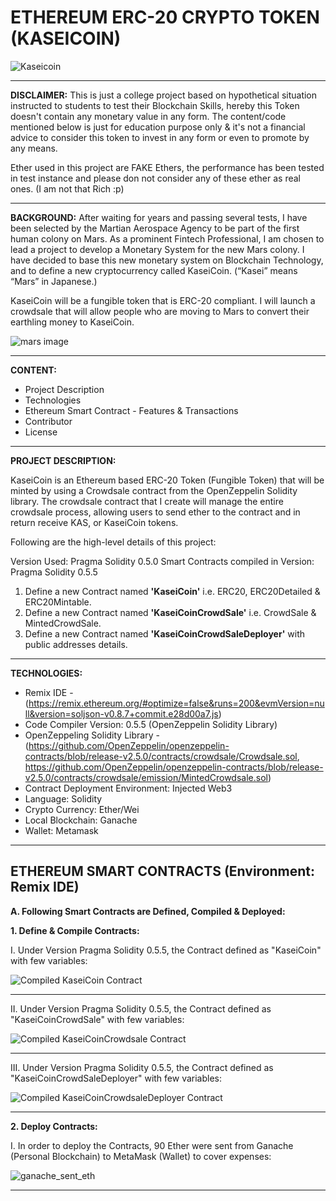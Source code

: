 # ETHEREUM ERC-20 CRYPTO TOKEN (KASEICOIN)
![Kaseicoin](https://user-images.githubusercontent.com/86034323/142831784-c98e2661-61b2-457e-a6c2-f51d3dbf347f.png)

------------------------------------------------------------------------------------------------------------------------------------------------------------------------------
**DISCLAIMER:** This is just a college project based on hypothetical situation instructed to students to test their Blockchain Skills, hereby this Token doesn't contain any monetary value in any form. The content/code mentioned below is just for education purpose only & it's not a financial advice to consider this token to invest in any form or even to promote by any means.

Ether used in this project are FAKE Ethers, the performance has been tested in test instance and please don not consider any of these ether as real ones. (I am not that Rich :p)

------------------------------------------------------------------------------------------------------------------------------------------------------------------------------

**BACKGROUND:** After waiting for years and passing several tests, I have been selected by the Martian Aerospace Agency to be part of the first human colony on Mars. As a prominent Fintech Professional, I am chosen to lead a project to develop a Monetary System for the new Mars colony. I have decided to base this new monetary system on Blockchain Technology, and to define a new cryptocurrency called KaseiCoin. (“Kasei” means “Mars” in Japanese.)

KaseiCoin will be a fungible token that is ERC-20 compliant. I will launch a crowdsale that will allow people who are moving to Mars to convert their earthling money to KaseiCoin.

![mars image](https://user-images.githubusercontent.com/86034323/142826306-3374034e-a275-4538-97d6-94d67c8f71dd.png)

------------------------------------------------------------------------------------------------------------------------------------------------------------------------------
**CONTENT:**
- Project Description
- Technologies
- Ethereum Smart Contract - Features & Transactions
- Contributor
- License
------------------------------------------------------------------------------------------------------------------------------------------------------------------------------
**PROJECT DESCRIPTION:**

KaseiCoin is an Ethereum based ERC-20 Token (Fungible Token) that will be minted by using a Crowdsale contract from the OpenZeppelin Solidity library. The crowdsale contract that I create will manage the entire crowdsale process, allowing users to send ether to the contract and in return receive KAS, or KaseiCoin tokens. 

Following are the high-level details of this project:

Version Used: Pragma Solidity 0.5.0
Smart Contracts compiled in Version: Pragma Solidity 0.5.5

1. Define a new Contract named **'KaseiCoin'** i.e. ERC20, ERC20Detailed & ERC20Mintable.
2. Define a new Contract named **'KaseiCoinCrowdSale'** i.e. CrowdSale & MintedCrowdSale.
3. Define a new Contract named **'KaseiCoinCrowdSaleDeployer'** with public addresses details.

-------------------------------------------------------------------------------------------------------------------------------------------------------------------------------

**TECHNOLOGIES:**

- Remix IDE - (https://remix.ethereum.org/#optimize=false&runs=200&evmVersion=null&version=soljson-v0.8.7+commit.e28d00a7.js)
- Code Compiler Version: 0.5.5 (OpenZeppelin Solidity Library)
- OpenZeppeling Solidity Library - (https://github.com/OpenZeppelin/openzeppelin-contracts/blob/release-v2.5.0/contracts/crowdsale/Crowdsale.sol, https://github.com/OpenZeppelin/openzeppelin-contracts/blob/release-v2.5.0/contracts/crowdsale/emission/MintedCrowdsale.sol)
- Contract Deployment Environment: Injected Web3
- Language: Solidity
- Crypto Currency: Ether/Wei
- Local Blockchain: Ganache
- Wallet: Metamask

-------------------------------------------------------------------------------------------------------------------------------------------------------------------------------
**ETHEREUM SMART CONTRACTS (Environment: Remix IDE)**
----------------------------------------------------

**A. Following Smart Contracts are Defined, Compiled & Deployed:**

**1. Define & Compile Contracts:** 

I. Under Version Pragma Solidity 0.5.5, the Contract defined as "KaseiCoin" with few variables:

![Compiled KaseiCoin Contract](https://user-images.githubusercontent.com/86034323/142838401-15a9bdc9-a05a-47b2-909a-a68ec74f88ec.png)

--------------------------------------------------------------------------------------------------------------------------------------------------------------------------------

II. Under Version Pragma Solidity 0.5.5, the Contract defined as "KaseiCoinCrowdSale" with few variables:

![Compiled KaseiCoinCrowdsale Contract](https://user-images.githubusercontent.com/86034323/142838636-4dc79422-f967-4e1a-8849-7bb3c9745f3b.png)

--------------------------------------------------------------------------------------------------------------------------------------------------------------------------------

III. Under Version Pragma Solidity 0.5.5, the Contract defined as "KaseiCoinCrowdSaleDeployer" with few variables:

![Compiled KaseiCoinCrowdsaleDeployer Contract](https://user-images.githubusercontent.com/86034323/142838782-2e504053-b420-4217-b4e2-b94a639e83a1.png)

--------------------------------------------------------------------------------------------------------------------------------------------------------------------------------

**2. Deploy Contracts:**

I. In order to deploy the Contracts, 90 Ether were sent from Ganache (Personal Blockchain) to MetaMask (Wallet) to cover expenses:

![ganache_sent_eth](https://user-images.githubusercontent.com/86034323/142841440-4240fe1d-7190-4555-a70d-4637d31de583.png)

--------------------------------------------------------------------------------------------------------------------------------------------------------------------------------


